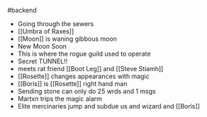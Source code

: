 #backend
- Going through the sewers
- [[Umbra of Raxes]]
- [[Moon]] is waning gibbous moon
- New Moon Soon
- This is where the rogue guild used to operate
- Secret TUNNEL!!
- meets rat friend [[Boot Leg]] and [[Steve Stiamh]]
- [[Rosette]] changes appearances with magic
- [[Boris]] is [[Rosette]] right hand man
- Sending stone can only do 25 wrds and 1 msgs
- Martxn trips the magic alarm
- Elite mercinaries jump and subdue us and wizard and [[Boris]]
